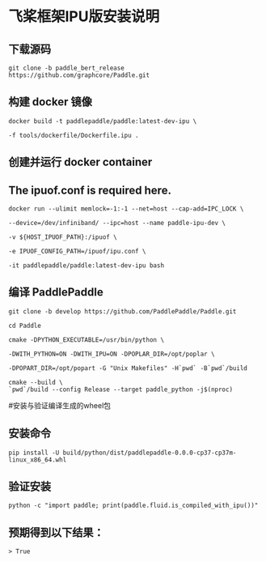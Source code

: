 # 飞桨框架IPU版安装说明

## 下载源码

```
git clone -b paddle_bert_release https://github.com/graphcore/Paddle.git
```

## 构建 docker 镜像

```
docker build -t paddlepaddle/paddle:latest-dev-ipu \

-f tools/dockerfile/Dockerfile.ipu .
```

## 创建并运行 docker container

## The ipuof.conf is required here.

```
docker run --ulimit memlock=-1:-1 --net=host --cap-add=IPC_LOCK \

--device=/dev/infiniband/ --ipc=host --name paddle-ipu-dev \

-v ${HOST_IPUOF_PATH}:/ipuof \

-e IPUOF_CONFIG_PATH=/ipuof/ipu.conf \

-it paddlepaddle/paddle:latest-dev-ipu bash
```

## 编译 PaddlePaddle

```
git clone -b develop https://github.com/PaddlePaddle/Paddle.git
```

```
cd Paddle
```

```
cmake -DPYTHON_EXECUTABLE=/usr/bin/python \

-DWITH_PYTHON=ON -DWITH_IPU=ON -DPOPLAR_DIR=/opt/poplar \

-DPOPART_DIR=/opt/popart -G "Unix Makefiles" -H`pwd` -B`pwd`/build
```

```
cmake --build \
`pwd`/build --config Release --target paddle_python -j$(nproc)
```


#安装与验证编译生成的wheel包

## 安装命令

```
pip install -U build/python/dist/paddlepaddle-0.0.0-cp37-cp37m-linux_x86_64.whl
```

## 验证安装

```
python -c "import paddle; print(paddle.fluid.is_compiled_with_ipu())"
```

## 预期得到以下结果：

```
> True
```
